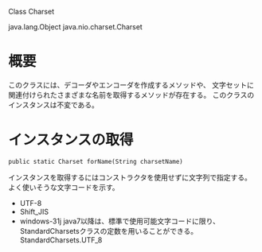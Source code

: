 Class Charset

java.lang.Object
  java.nio.charset.Charset

# 概要
このクラスには、デコーダやエンコーダを作成するメソッドや、
文字セットに関連付けられたさまざまな名前を取得するメソッドが存在する。
このクラスのインスタンスは不変である。

# インスタンスの取得
    public static Charset forName(String charsetName)
インスタンスを取得するにはコンストラクタを使用せずに文字列で指定する。
よく使いそうな文字コードを示す。
- UTF-8
- Shift_JIS
- windows-31j
java7以降は、標準で使用可能文字コードに限り、
StandardCharsetsクラスの定数を用いることができる。
    StandardCharsets.UTF_8
